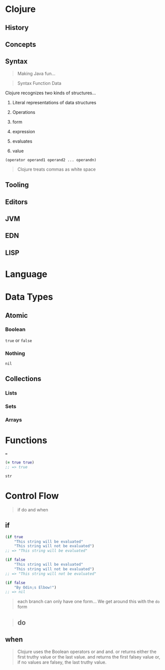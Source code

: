 # Clojure

## History

## Concepts

## Syntax

> Making Java fun...

> Syntax Function Data

Clojure recognizes two kinds of structures...

1. Literal representations of data structures
2. Operations

3. form

4. expression

5. evaluates

6. value

`(operator operand1 operand2 ... operandn)`

> Clojure treats commas as white space

## Tooling

## Editors

## JVM

## EDN

## LISP

# Language

# Data Types

## Atomic

### Boolean

`true` or `false`

### Nothing

`nil`

## Collections

### Lists

### Sets

### Arrays

# Functions

`=`

```clojure
(= true true)
;; => true
```

`str`

# Control Flow

> if do and when

## if

```clojure
(if true
    "This string will be evaluated"
    "This string will not be evaluated")
;; => "This string will be evaluated"
```

```clojure
(if false
    "This string will be evaluated"
    "This string will not be evaluated")
;; => "This string will not be evaluated"
```

```clojure
(if false
    "By Odin;s Elbow!")
;; => nil
```

> each branch can only have one form... We get around this with the `do` form

> ## do

## when

> Clojure uses the Boolean operators or and and. or returns either the first truthy value or the last value. and returns the first falsey value or, if no values are falsey, the last truthy value.
